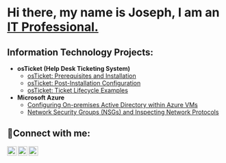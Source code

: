 <h1> Hi there, my name is Joseph, I am an <a href="https://www.linkedin.com/in/joseph-valerio-8a0631260/">IT Professional.</a>  </h1>

<h2>Information Technology Projects:</h2>


- <b>osTicket (Help Desk Ticketing System)</b>
  - [osTicket: Prerequisites and Installation](https://github.com/JayValerio/osticket-prereqs)
  - [osTicket: Post-Installation Configuration](https://github.com/JayValerio/post-install-config)
  - [osTicket: Ticket Lifecycle Examples](https://github.com/JayValerio/ticket-lifecycle)
- <b>Microsoft Azure</b>
  - [Configuring On-premises Active Directory within Azure VMs](https://github.com/JayValereio/configure-ads)
  - [Network Security Groups (NSGs) and Inspecting Network Protocols](https://github.com/JayValerio/azure-network-protocols)

<h2>🤳Connect with me:</h2>

[<img align="left" alt="Joseph | Twitter" width="22px" src="https://cdn.jsdelivr.net/npm/simple-icons@v3/icons/twitter.svg" />][twitter]
[<img align="left" alt="Joseph | LinkedIn" width="22px" src="https://cdn.jsdelivr.net/npm/simple-icons@v3/icons/linkedin.svg" />][linkedin]
[<img align="left" alt="Josh | Instagram" width="22px" src="https://cdn.jsdelivr.net/npm/simple-icons@v3/icons/instagram.svg" />][instagram]

[twitter]: https://x.com/JosephValerio20
[instagram]:https://www.instagram.com/the_real_jayv/?next=%2F
[linkedin]: https://www.linkedin.com/in/joseph-valerio-8a0631260
